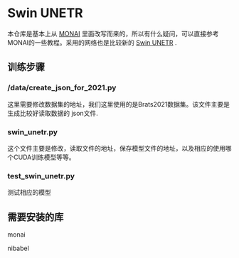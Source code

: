 # Swin UNETR

本仓库是基本上从 [MONAI](https://github.com/Project-MONAI/tutorials/blob/main/3d_segmentation/swin_unetr_brats21_segmentation_3d.ipynb) 里面改写而来的，所以有什么疑问，可以直接参考MONAI的一些教程。采用的网络也是比较新的 [Swin UNETR](https://arxiv.org/pdf/2201.01266.pdf) .

## 训练步骤

### /data/create_json_for_2021.py

这里需要修改数据集的地址，我们这里使用的是Brats2021数据集。该文件主要是生成比较好读取数据的 json文件.

### swin_unetr.py

这个文件主要是修改，读取文件的地址，保存模型文件的地址，以及相应的使用哪个CUDA训练模型等等。

### test_swin_unetr.py

测试相应的模型

## 需要安装的库
monai

nibabel
